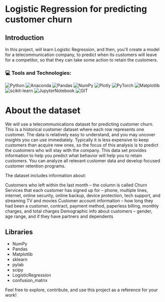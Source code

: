 # Logistic Regression for predicting customer churn 

## Introduction

In this project, will learn Logistic Regression, and then, you'll create a model for a telecommunication company, to predict when its customers will leave for a competitor, so that they can take some action to retain the customers.

### 💻 Tools and Technologies:
![Python](https://img.shields.io/badge/python-3670A0?style=for-the-badge&logo=python&logoColor=ffdd54) 
![Anaconda](https://img.shields.io/badge/Anaconda-%2344A833.svg?style=for-the-badge&logo=anaconda&logoColor=white)
![Pandas](https://img.shields.io/badge/pandas-%23150458.svg?style=for-the-badge&logo=pandas&logoColor=white)
![NumPy](https://img.shields.io/badge/numpy-%23013243.svg?style=for-the-badge&logo=numpy&logoColor=white) 
![Plotly](https://img.shields.io/badge/Plotly-%233F4F75.svg?style=for-the-badge&logo=plotly&logoColor=white) 
![PyTorch](https://img.shields.io/badge/PyTorch-%23EE4C2C.svg?style=for-the-badge&logo=PyTorch&logoColor=white)
![Matplotlib](https://img.shields.io/badge/Matplotlib-%23F7EBE2?style=for-the-badge&logo=pandas&logoColor=black)
![scikit-learn](https://img.shields.io/badge/scikit--learn-%23F7931E.svg?style=for-the-badge&logo=scikit-learn&logoColor=white)
![JupyterNotebook](https://img.shields.io/badge/JupyterNotebook-FACCA7?style=for-the-badge&logo=Jupyter)
![GIT](https://img.shields.io/badge/Git-fc6d26?style=for-the-badge&logo=git&logoColor=white)

# About the dataset
We will use a telecommunications dataset for predicting customer churn. This is a historical customer dataset where each row represents one customer. The data is relatively easy to understand, and you may uncover insights you can use immediately. Typically it is less expensive to keep customers than acquire new ones, so the focus of this analysis is to predict the customers who will stay with the company.
This data set provides information to help you predict what behavior will help you to retain customers. You can analyze all relevant customer data and develop focused customer retention programs.

The dataset includes information about:

Customers who left within the last month – the column is called Churn
Services that each customer has signed up for – phone, multiple lines, internet, online security, online backup, device protection, tech support, and streaming TV and movies
Customer account information – how long they had been a customer, contract, payment method, paperless billing, monthly charges, and total charges
Demographic info about customers – gender, age range, and if they have partners and dependents

## Libraries
- NumPy
- Pandas
- Matplotlib
- sklearn
- pylab
- scipy
- LogisticRegression
- confusion_matrix


Feel free to explore, contribute, and use this project as a reference for your work!
